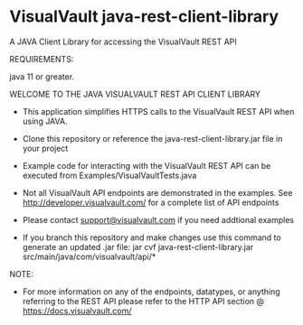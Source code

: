 # VisualVault java-rest-client-library
A JAVA Client Library for accessing the VisualVault REST API

REQUIREMENTS:

java 11 or greater.

WELCOME TO THE JAVA VISUALVAULT REST API CLIENT LIBRARY

* This application simplifies HTTPS calls to the VisualVault REST API when using JAVA.

* Clone this repository or reference the java-rest-client-library.jar file in your project

* Example code for interacting with the VisualVault REST API can be executed from Examples/VisualVaultTests.java

* Not all VisualVault API endpoints are demonstrated in the examples.  See http://developer.visualvault.com/ for a complete list of API endpoints

* Please contact support@visualvault.com if you need addtional examples

* If you branch this repository and make changes use this command to generate an updated .jar file: jar cvf java-rest-client-library.jar src/main/java/com/visualvault/api/*


NOTE:

* For more information on any of the endpoints, datatypes, or anything referring to the REST API please refer to the 
HTTP API section @ https://docs.visualvault.com/
